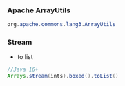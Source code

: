 ### Apache ArrayUtils  
```java
org.apache.commons.lang3.ArrayUtils
```

### Stream
- to list 
```java
//Java 16+
Arrays.stream(ints).boxed().toList()
```